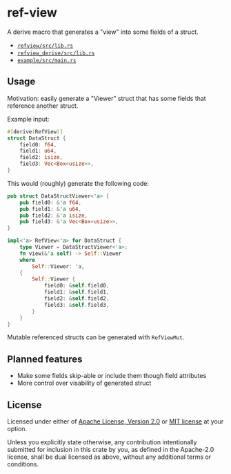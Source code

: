 # ref-view

A derive macro that generates a "view" into some fields of a struct.

- [`refview/src/lib.rs`](refview/src/lib.rs)
- [`refview_derive/src/lib.rs`](refview_derive/src/lib.rs)
- [`example/src/main.rs`](example/src/main.rs)

## Usage

Motivation: easily generate a "Viewer" struct that has some fields that
reference another struct.

Example input:
```rust
#[derive(RefView)]
struct DataStruct {
    field0: f64,
    field1: u64,
    field2: isize,
    field3: Vec<Box<usize>>,
}
```

This would (roughly) generate the following code:
```rust
pub struct DataStructViewer<'a> {
    pub field0: &'a f64,
    pub field1: &'a u64,
    pub field2: &'a isize,
    pub field3: &'a Vec<Box<usize>>,
}

impl<'a> RefView<'a> for DataStruct {
    type Viewer = DataStructViewer<'a>;
    fn view(&'a self) -> Self::Viewer
    where
        Self::Viewer: 'a,
    {
        Self::Viewer {
            field0: &self.field0,
            field1: &self.field1,
            field2: &self.field2,
            field3: &self.field3,
        }
    }
}
```

Mutable referenced structs can be generated with `RefViewMut`.

## Planned features

- Make some fields skip-able or include them though field attributes
- More control over visability of generated struct


## License

Licensed under either of [Apache License, Version 2.0](LICENSE-APACHE) or
[MIT license](LICENSE-MIT) at your option.


Unless you explicitly state otherwise, any contribution intentionally submitted
for inclusion in this crate by you, as defined in the Apache-2.0 license, shall
be dual licensed as above, without any additional terms or conditions.
